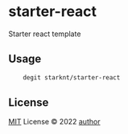 # starter-react
<p>Starter react template</p>

## Usage
```bash
    degit starknt/starter-react
```

## License

[MIT](./LICENSE) License © 2022 [author](https://github.com/author)
